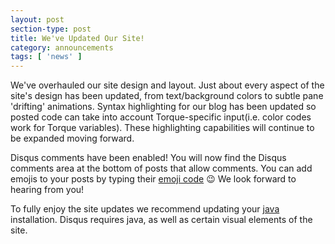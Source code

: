 ```yaml
---
layout: post
section-type: post
title: We've Updated Our Site!
category: announcements
tags: [ 'news' ]
---
```


We've overhauled our site design and layout. Just about every aspect of the site's design has been updated, from text/background colors to subtle pane 'drifting' animations. Syntax highlighting for our blog has been updated so posted code can take into account Torque-specific input(i.e. color codes work for Torque variables). These highlighting capabilities will continue to be expanded moving forward.

Disqus comments have been enabled! You will now find the Disqus comments area at the bottom of posts that allow comments. You can add emojis to your posts by typing their [emoji code](http://www.emoji-cheat-sheet.com/) :wink: We look forward to hearing from you!

To fully enjoy the site updates we recommend updating your [java](https://www.java.com/en/download/) installation. Disqus requires java, as well as certain visual elements of the site.
 
